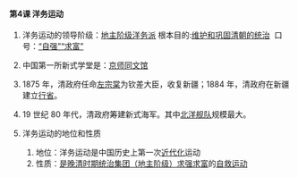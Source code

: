 #### 第4课 洋务运动

1. 洋务运动的领导阶级：<u>地主阶级洋务派</u>
   ​ 根本目的:<u>维护和巩固清朝的统治</u>
   ​ 口号：<u>“自强”“求富”</u>
2. 中国第一所新式学堂是：<u>京师同文馆</u>
3. 1875 年，清政府任命<u>左宗棠</u>为钦差大臣，收复新疆；1884 年，清政府在新疆建立<u>行省</u>。
4. 19 世纪 80 年代，清政府筹建新式海军。其中<u>北洋舰队</u>规模最大。
5. 洋务运动的地位和性质

   1. 地位：洋务运动是中国历史上第一次<u>近代化</u>运动
   2. 性质：<u>是晚清时期统治集团（地主阶级）求强求富</u>的<u>自救运动</u>

